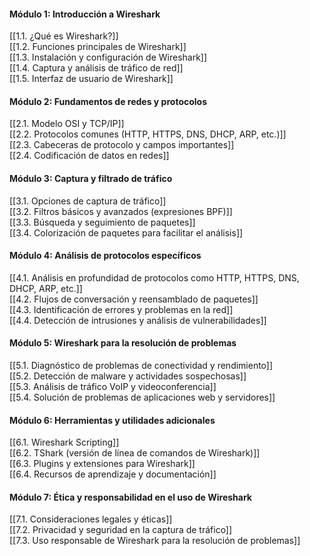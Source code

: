 #### Módulo 1: Introducción a Wireshark

[[1.1. ¿Qué es Wireshark?]]  
[[1.2. Funciones principales de Wireshark]]  
[[1.3. Instalación y configuración de Wireshark]]  
[[1.4. Captura y análisis de tráfico de red]]  
[[1.5. Interfaz de usuario de Wireshark]]

#### Módulo 2: Fundamentos de redes y protocolos

[[2.1. Modelo OSI y TCP/IP]]  
[[2.2. Protocolos comunes (HTTP, HTTPS, DNS, DHCP, ARP, etc.)]]  
[[2.3. Cabeceras de protocolo y campos importantes]]  
[[2.4. Codificación de datos en redes]]

#### Módulo 3: Captura y filtrado de tráfico

[[3.1. Opciones de captura de tráfico]]  
[[3.2. Filtros básicos y avanzados (expresiones BPF)]]  
[[3.3. Búsqueda y seguimiento de paquetes]]  
[[3.4. Colorización de paquetes para facilitar el análisis]]

#### Módulo 4: Análisis de protocolos específicos

[[4.1. Análisis en profundidad de protocolos como HTTP, HTTPS, DNS, DHCP, ARP, etc.]]  
[[4.2. Flujos de conversación y reensamblado de paquetes]]  
[[4.3. Identificación de errores y problemas en la red]]  
[[4.4. Detección de intrusiones y análisis de vulnerabilidades]]

#### Módulo 5: Wireshark para la resolución de problemas

[[5.1. Diagnóstico de problemas de conectividad y rendimiento]]  
[[5.2. Detección de malware y actividades sospechosas]]  
[[5.3. Análisis de tráfico VoIP y videoconferencia]]  
[[5.4. Solución de problemas de aplicaciones web y servidores]]

#### Módulo 6: Herramientas y utilidades adicionales

[[6.1. Wireshark Scripting]]  
[[6.2. TShark (versión de línea de comandos de Wireshark)]]  
[[6.3. Plugins y extensiones para Wireshark]]  
[[6.4. Recursos de aprendizaje y documentación]]

#### Módulo 7: Ética y responsabilidad en el uso de Wireshark

[[7.1. Consideraciones legales y éticas]]  
[[7.2. Privacidad y seguridad en la captura de tráfico]]  
[[7.3. Uso responsable de Wireshark para la resolución de problemas]]